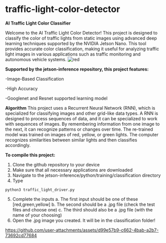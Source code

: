 # traffic-light-color-detector

**AI Traffic Light Color Classifier**

Welcome to the AI Traffic Light Color Detector! This project is designed to classify the color of traffic lights from static images using advanced deep learning techniques supported by the NVIDIA Jetson Nano. This tool provides accurate color classification, making it useful for analyzing traffic light images in various applications such as traffic monitoring and autonomous vehicle systems.
![red](https://github.com/user-attachments/assets/c53686f7-f9f0-4dc4-a7f5-8e707c2c6fd5)


**Supported by the jetson-inference repository, this project features:**

-Image-Based Classification

-High Accuracy

-Googlenet and Resnet supported learning model


**Algorithm**
This project uses a Recurrent Neural Network (RNN), which is specialized for classifying images and other grid-like data types. A RNN is designed to process sequences of data, and it can be specialized to work with sequences of images. By remembering information from one image to the next, it can recognize patterns or changes over time. The re-trained model was trained on images of red, yellow, or green lights. The computer recognizes similarities between similar lights and then classifies accordingly.


**To compile this project:**
1. Clone the github repository to your device
2. Make sure that all necessary applications are downloaded
3. Navigate to the jetson-inference/python/training/classification directory
4. Type 
```
python3 traffic_light_driver.py
```
5. Complete the inputs 
 a. The first input should be one of these [red,green,yellow]
 b. The second should be a .jpg file (check the test files and choose one) 
 c. The third should also be a .jpg file (with the name of your choosing)
6. Open the .jpg image you created. It will be in the classification folder!



https://github.com/user-attachments/assets/d99e57b9-c662-4bab-a2b7-73692cd77684

